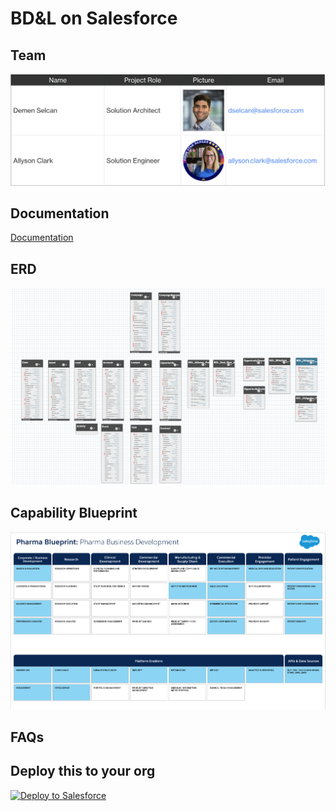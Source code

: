 # BD&L on Salesforce

## Team
![BD&L? Team](./img/team_img.png "Team")

## Documentation
[Documentation](https://salesforce.quip.com/0imWAzyqPWcI "Documentation")

## ERD
![ERD](./img/erd_img.png "ERD")


## Capability Blueprint
![Blueprint](./img/blueprint_img.png "Blueprint")

## FAQs


## Deploy this to your org
<a href="https://githubsfdeploy.herokuapp.com?owner=UnofficialSalesforceHLS&repo=BD-L">
  <img alt="Deploy to Salesforce"
       src="https://raw.githubusercontent.com/afawcett/githubsfdeploy/master/deploy.png">
</a>





